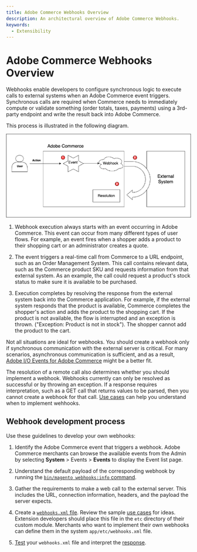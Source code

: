 ```yaml
---
title: Adobe Commerce Webhooks Overview
description: An architectural overview of Adobe Commerce Webhooks.
keywords:
  - Extensibility
---
```


# Adobe Commerce Webhooks Overview

Webhooks enable developers to configure synchronous logic to execute calls to external systems when an Adobe Commerce event triggers. Synchronous calls are required when Commerce needs to immediately compute or validate something (order totals, taxes, payments) using a 3rd-party endpoint and write the result back into Adobe Commerce.

This process is illustrated in the following diagram.

![Webhooks architecture](../_images/webhooks.png)

1. Webhook execution always starts with an event occurring in Adobe Commerce. This event can occur from many different types of user flows. For example, an event fires when a shopper adds a product to their shopping cart or an administrator creates a quote.

1. The event triggers a real-time call from Commerce to a URL endpoint, such as an Order Management System. This call contains relevant data, such as the Commerce product SKU and requests information from that external system. As an example, the call could request a product's stock status to make sure it is available to be purchased.

1. Execution completes by resolving the response from the external system back into the Commerce application. For example, if the external system responds that the product is available, Commerce completes the shopper's action and adds the product to the shopping cart. If the product is not available, the flow is interrupted and an exception is thrown. ("Exception: Product is not in stock"). The shopper cannot add the product to the cart.

Not all situations are ideal for webhooks. You should create a webhook only if synchronous communication with the external server is critical. For many scenarios, asynchronous communication is sufficient, and as a result, [Adobe I/O Events for Adobe Commerce](../events/index.md) might be a better fit.

The resolution of a remote call also determines whether you should implement a webhook. Webhooks currently can only be resolved as successful or by throwing an exception. If a response requires interpretation, such as a GET call that returns values to be parsed, then you cannot create a webhook for that call. [Use cases](use-cases.md) can help you understand when to implement wehhooks.

## Webhook development process

Use these guidelines to develop your own webhooks:

1. Identify the Adobe Commerce event that triggers a webhook. Adobe Commerce merchants can browse the available events from the Admin by selecting **System** > Events > **Events** to display the Event list page.

1. Understand the default payload of the corresponding webhook by running the [`bin/magento webhooks:info` command](commands.md#display-the-payload-of-a-webhook).

1. Gather the requirements to make a web call to the external server. This includes the URL, connection information, headers, and the payload the server expects.

1. Create a [`webhooks.xml` file](hooks.md). Review the sample [use cases](use-cases.md) for ideas. Extension developers should place this file in the `etc` directory of their custom module. Merchants who want to implement their own webhooks can define them in the system `app/etc/webhooks.xml` file.

1. [Test](testing.md) your `webhooks.xml` file and interpret the [response](responses.md).
